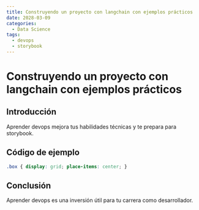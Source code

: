 ```yaml
---
title: Construyendo un proyecto con langchain con ejemplos prácticos
date: 2028-03-09
categories:
  - Data Science
tags:
  - devops
  - storybook
---
```


# Construyendo un proyecto con langchain con ejemplos prácticos

## Introducción

Aprender devops mejora tus habilidades técnicas y te prepara para storybook.

## Código de ejemplo

```css
.box { display: grid; place-items: center; }
```

## Conclusión

Aprender devops es una inversión útil para tu carrera como desarrollador.
